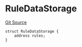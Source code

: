 # RuleDataStorage
[Git Source](https://github.com/thrackle-io/tron/blob/ad4d24a5f2b61a5f8e2561806bd722c0cc64e81a/src/protocol/economic/ruleProcessor/RuleProcessorDiamondLib.sol)


```solidity
struct RuleDataStorage {
    address rules;
}
```

